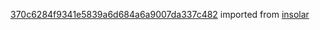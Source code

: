 [370c6284f9341e5839a6d684a6a9007da337c482](https://github.com/insolar/insolar/commit/370c6284f9341e5839a6d684a6a9007da337c482) imported from [insolar](https://github.com/insolar/insolar)
